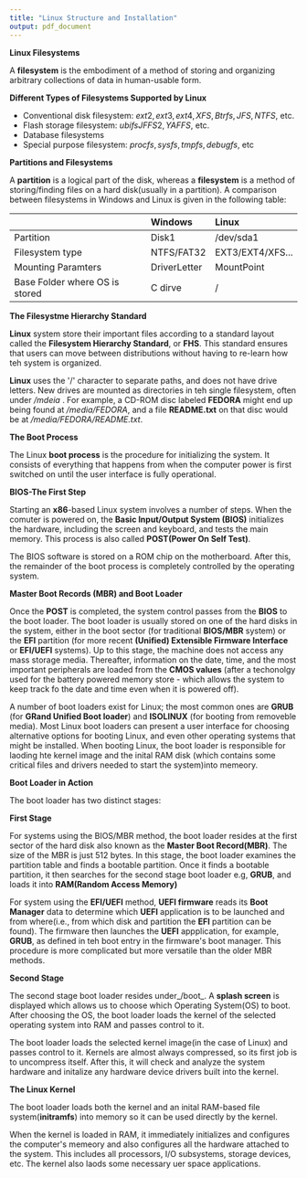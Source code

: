 ```yaml
---
title: "Linux Structure and Installation"
output: pdf_document
---
```


**Linux Filesystems**

A **filesystem** is the embodiment of a method of storing and organizing arbitrary collections of data in human-usable form.

**Different Types of Filesystems Supported by Linux**

  * Conventional disk filesystem: $ext2, ext3, ext4, XFS, Btrfs, JFS, NTFS$, etc.
  * Flash storage filesystem: $ubifs JFFS2, YAFFS$, etc.
  * Database filesystems
  * Special purpose filesystem: $procfs, sysfs, tmpfs, debugfs$, etc
  
**Partitions and Filesystems**

A **partition** is a logical part of the disk, whereas a **filesystem** is a method of storing/finding files on a hard disk(usually in a partition). A comparison between filesystems in Windows and Linux is given in the following table:

|                | Windows             |  Linux           |
|:----------------|:-------------------|:-----------------|
|Partition        |Disk1               |/dev/sda1        |
|Filesystem type  |NTFS/FAT32          |EXT3/EXT4/XFS... |
|Mounting Paramters |DriverLetter      |MountPoint        |
|Base Folder where OS is stored |C dirve     | /        |

**The Filesystme Hierarchy Standard**

**Linux** system store their important files according to a standard layout called the **Filesystem Hierarchy Standard**, or **FHS**. This standard ensures that users can move between distributions without having to re-learn how teh system is organized.

**Linux** uses the '/' character to separate paths, and does not have drive letters. New drives are mounted as directories in teh single filesystem, often under */mdeia* . For example, a CD-ROM disc labeled **FEDORA** might end up being found at */media/FEDORA*, and a file **README.txt** on that disc would be at */media/FEDORA/README.txt*.

**The Boot Process**

The Linux **boot process** is the procedure for initializing the system. It consists of everything that happens from when the computer power is first switched on until the user interface is fully operational.

**BIOS-The First Step** 

Starting an **x86**-based Linux system involves a number of steps. When the comuter is powered on, the **Basic Input/Output System (BIOS)** initializes the hardware, including the screen and keyboard, and tests the main memory. This process is also called **POST(Power On Self Test)**.

The BIOS software is stored on a ROM chip on the motherboard. After this, the remainder of the boot process is completely controlled by the operating system.

**Master Boot Records (MBR) and Boot Loader**

Once the **POST** is completed, the system control passes from the **BIOS** to the boot loader. The boot loader is usually stored on one of the hard disks in the system, either in the boot sector (for traditional **BIOS/MBR** system) or the **EFI** partition (for more recent **(Unified) Extensible Firmware Interface** or **EFI/UEFI** systems). Up to this stage, the machine does not access any mass storage media. Thereafter, information on the date, time, and the most important peripherals are loaded from the **CMOS values** (after a techonolgy used for the battery powered memory store - which allows the system to keep track fo the date and time even when it is powered off).

A number of boot loaders exist for Linux; the most common ones are **GRUB** (for **GRand Unified Boot loader**) and **ISOLINUX** (for booting from removeble media). Most Linux boot loaders can present a user interface for choosing alternative options for booting Linux, and even other operating systems that might be installed. When booting Linux, the boot loader is responsible for laoding hte kernel image and the inital RAM disk (which contains some critical files and drivers needed to start the system)into memeory.

**Boot Loader in Action**

The boot loader has two distinct stages:

**First Stage**

For systems using the BIOS/MBR method, the boot loader resides at the first sector of the hard disk also known as the **Master Boot Record(MBR)**. The size of the MBR is just 512 bytes. In this stage, the boot loader examines the partition table and finds a bootable partition. Once it finds a bootable partition, it then searches for the second stage boot loader e.g, **GRUB**, and loads it into **RAM(Random Access Memory)** 

For system using the **EFI/UEFI** method, **UEFI firmware** reads its **Boot Manager** data to determine which **UEFI** application is to be launched and from where(i.e., from which disk and partition the **EFI** partition can be found). The firmware then launches the **UEFI** appplication, for example, **GRUB**, as defined in teh boot entry in the firmware's boot manager. This procedure is more complicated but more versatile than the older MBR methods.

**Second Stage**

The second stage boot loader resides under_/boot_. A **splash screen** is displayed which allows us to choose which Operating System(OS) to boot. After choosing the OS, the boot loader loads the kernel of the selected operating system into RAM and passes control to it.

The boot loader loads the selected kernel image(in the case of Linux) and passes control to it. Kernels are almost always compressed, so its first job is to uncompress itself. After this, it will check and analyze the system hardware and initalize any hardware device drivers built into the kernel.

**The Linux Kernel**

The boot loader loads both the kernel and an inital RAM-based file system(**initramfs**) into memory so it can be used directly by the kernel.

When the kernel is loaded in RAM, it immediately initializes and configures the computer's memeory and also configures all the hardware attached to the system. This includes all processors, I/O subsystems, storage devices, etc. The kernel also laods some necessary uer space applications.

